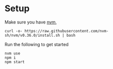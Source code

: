 # Setup

Make sure you have [nvm](https://github.com/nvm-sh/nvm),

```
curl -o- https://raw.githubusercontent.com/nvm-sh/nvm/v0.36.0/install.sh | bash
```

Run the following to get started


```
nvm use
npm i
npm start
```

